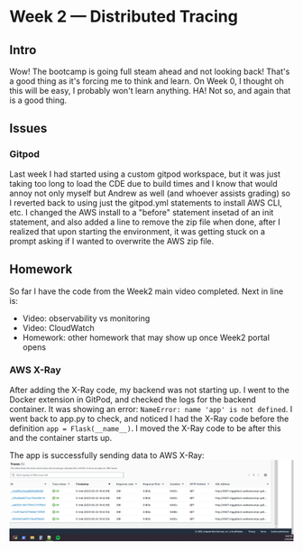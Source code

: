 # Week 2 — Distributed Tracing

## Intro
Wow! The bootcamp is going full steam ahead and not looking back! That's a good thing as it's forcing me to think and learn. On Week 0, I thought oh this will be easy, I probably won't learn anything. HA! Not so, and again that is a good thing.

## Issues
### Gitpod
Last week I had started using a custom gitpod workspace, but it was just taking too long to load the CDE due to build times and I know that would annoy not only myself but Andrew as well (and whoever assists grading) so I reverted back to using just the gitpod.yml statements to install AWS CLI, etc. I changed the AWS install to a "before" statement insetad of an init statement, and also added a line to remove the zip file when done, after I realized that upon starting the environment, it was getting stuck on a prompt asking if I wanted to overwrite the AWS zip file.

## Homework
So far I have the code from the Week2 main video completed. Next in line is:
- Video: observability vs monitoring
- Video: CloudWatch
- Homework: other homework that may show up once Week2 portal opens

### AWS X-Ray
After adding the X-Ray code, my backend was not starting up. I went to the Docker extension in GitPod, and checked the logs for the backend container. It was showing an error: `NameError: name 'app' is not defined`. I went back to app.py to check, and noticed I had the X-Ray code before the definition `app = Flask(__name__)`. I moved the X-Ray code to be after this and the container starts up.

The app is successfully sending data to AWS X-Ray:
![AWS_X-Ray](assets/week2_xray.png)